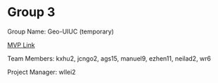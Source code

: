 # Group 3
Group Name: Geo-UIUC (temporary)

[MVP Link](https://docs.google.com/document/d/1xJO01AFZFttQtqiHmHdxW5RcTaI7HjnI/edit?usp=drivesdk&ouid=104942203503972495373&rtpof=true&sd=true)

Team Members: kxhu2, jcngo2, ags15, manuel9, ezhen11, neilad2, wr6

Project Manager: wllei2
